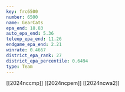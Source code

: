 ```yaml
---
key: frc6500
number: 6500
name: GearCats
epa_end: 18.83
auto_epa_end: 5.36
teleop_epa_end: 11.26
endgame_epa_end: 2.21
winrate: 0.4667
district_epa_rank: 27
district_epa_percentile: 0.6494
type: Team
---
```

[[2024nccmp]]
[[2024ncpem]]
[[2024ncwa2]]
